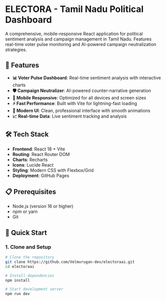 # ELECTORA - Tamil Nadu Political Dashboard

A comprehensive, mobile-responsive React application for political sentiment analysis and campaign management in Tamil Nadu. Features real-time voter pulse monitoring and AI-powered campaign neutralization strategies.

## 🚀 Features

- **📊 Voter Pulse Dashboard**: Real-time sentiment analysis with interactive charts
- **🛡️ Campaign Neutralizer**: AI-powered counter-narrative generation
- **📱 Mobile Responsive**: Optimized for all devices and screen sizes
- **⚡ Fast Performance**: Built with Vite for lightning-fast loading
- **🎨 Modern UI**: Clean, professional interface with smooth animations
- **📈 Real-time Data**: Live sentiment tracking and analysis

## 🛠️ Tech Stack

- **Frontend**: React 18 + Vite
- **Routing**: React Router DOM
- **Charts**: Recharts
- **Icons**: Lucide React
- **Styling**: Modern CSS with Flexbox/Grid
- **Deployment**: GitHub Pages

## 📋 Prerequisites

- Node.js (version 16 or higher)
- npm or yarn
- Git

## 🚀 Quick Start

### 1. Clone and Setup

```bash
# Clone the repository
git clone https://github.com/Velmurugan-dev/electoraai.git
cd electoraai

# Install dependencies
npm install

# Start development server
npm run dev